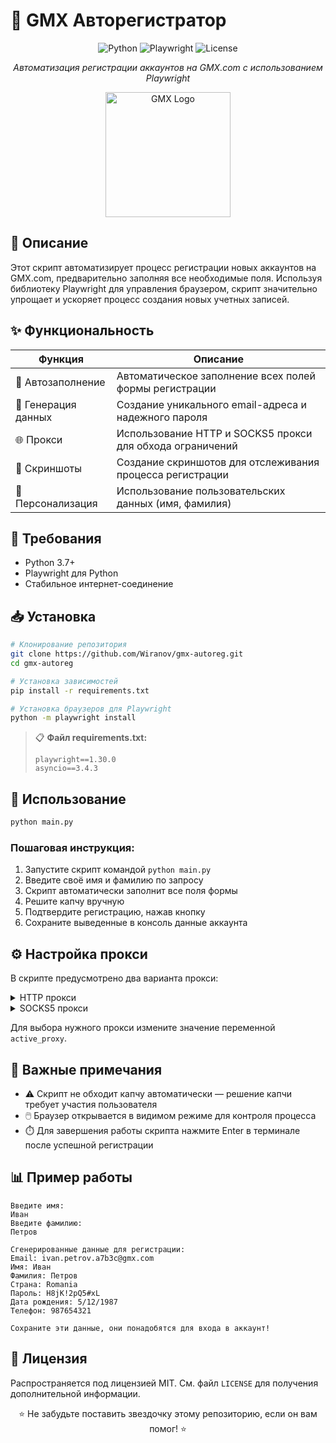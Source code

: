 # 📧 GMX Авторегистратор

<div align="center">

![Python](https://img.shields.io/badge/Python-3.7+-blue.svg?logo=python&logoColor=white)
![Playwright](https://img.shields.io/badge/Playwright-Latest-green.svg?logo=playwright&logoColor=white)
![License](https://img.shields.io/badge/License-MIT-yellow.svg)

*Автоматизация регистрации аккаунтов на GMX.com с использованием Playwright*

</div>

<p align="center">
  <img src="https://www.gmx.com/resources/ms2/cpv/images/cpv-logo-gmx.svg" alt="GMX Logo" width="200" />
</p>

## 📝 Описание

Этот скрипт автоматизирует процесс регистрации новых аккаунтов на GMX.com, предварительно заполняя все необходимые поля. Используя библиотеку Playwright для управления браузером, скрипт значительно упрощает и ускоряет процесс создания новых учетных записей.

## ✨ Функциональность

| Функция | Описание |
|---------|----------|
| 🤖 Автозаполнение | Автоматическое заполнение всех полей формы регистрации |
| 🔑 Генерация данных | Создание уникального email-адреса и надежного пароля |
| 🌐 Прокси | Использование HTTP и SOCKS5 прокси для обхода ограничений |
| 📸 Скриншоты | Создание скриншотов для отслеживания процесса регистрации |
| 👤 Персонализация | Использование пользовательских данных (имя, фамилия) |

## 🔧 Требования

- Python 3.7+
- Playwright для Python
- Стабильное интернет-соединение

## 📥 Установка

```bash
# Клонирование репозитория
git clone https://github.com/Wiranov/gmx-autoreg.git
cd gmx-autoreg

# Установка зависимостей
pip install -r requirements.txt

# Установка браузеров для Playwright
python -m playwright install
```

> 📋 **Файл requirements.txt:**
> ```
> playwright==1.30.0
> asyncio==3.4.3
> ```

## 🚀 Использование

```bash
python main.py
```

### Пошаговая инструкция:

1. Запустите скрипт командой `python main.py`
2. Введите своё имя и фамилию по запросу
3. Скрипт автоматически заполнит все поля формы
4. Решите капчу вручную
5. Подтвердите регистрацию, нажав кнопку
6. Сохраните выведенные в консоль данные аккаунта

## ⚙️ Настройка прокси

В скрипте предусмотрено два варианта прокси:

<details>
<summary>HTTP прокси</summary>

```python
proxy_http = {
    "server": "http://proxy_ip:port",
    "username": "ваш_логин",
    "password": "ваш_пароль"
}
```
</details>

<details>
<summary>SOCKS5 прокси</summary>

```python
proxy_socks5 = {
    "server": "socks5://proxy_ip:port",
    "username": "ваш_логин",
    "password": "ваш_пароль"
}
```
</details>

Для выбора нужного прокси измените значение переменной `active_proxy`.

## 📌 Важные примечания

- ⚠️ Скрипт не обходит капчу автоматически — решение капчи требует участия пользователя
- 🖱️ Браузер открывается в видимом режиме для контроля процесса
- ⏱️ Для завершения работы скрипта нажмите Enter в терминале после успешной регистрации

## 📊 Пример работы

```
Введите имя:
Иван
Введите фамилию:
Петров

Сгенерированные данные для регистрации:
Email: ivan.petrov.a7b3c@gmx.com
Имя: Иван
Фамилия: Петров
Страна: Romania
Пароль: H8jK!2pQ5#xL
Дата рождения: 5/12/1987
Телефон: 987654321

Сохраните эти данные, они понадобятся для входа в аккаунт!
```

## 📜 Лицензия

Распространяется под лицензией MIT. См. файл `LICENSE` для получения дополнительной информации.


<div align="center">
<p>⭐ Не забудьте поставить звездочку этому репозиторию, если он вам помог! ⭐</p>
</div>


